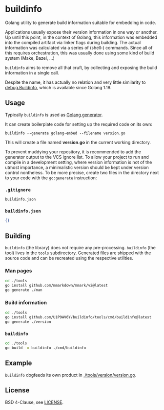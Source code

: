 # buildinfo

Golang utility to generate build information suitable for embedding in code.

Applications usually expose their version information in one way or another.
Up until this point, in the context of Golang, this information was embedded into
the compiled artifact via linker flags during building. The actual information
was calculated via a series of (shell-) commands. Since all of this requires
orchestration, this was usually done using some kind of build system (Make, Bazel, ...)

`buildinfo` aims to remove all that cruft, by collecting and exposing the build
information in a single call.

Despite the name, it has actually no relation and very little similarity to
[debug.Buildinfo](https://pkg.go.dev/runtime/debug#BuildInfo),
which is available since Golang 1.18.

## Usage

Typically `buildinfo` is used as [Golang generator](https://go.dev/blog/generate).

It can create boilerplate code for setting up the required code on its own:

  `buildinfo --generate golang-embed --filename version.go`  

This will create a file named **version.go** in the current working directory.

To prevent muddying your repository, it is recommended to add the generator
output to the VCS ignore list. To allow your project to run and compile in
a development setting, where version information is not of the utmost
importance, a minimalistic version should be kept under version control
nontheless. To be more precise, create two files in the directory next
to your code with the `go:generate` instruction:

### `.gitignore`
```
buildinfo.json
```

### `buildinfo.json`
```json
{}
```

## Building

`buildinfo` (the library) does not require any pre-processing.
`buildinfo` (the tool) lives in the `tools` subdirectory. Generated
files are shipped with the source code and can be recreated using
the respective utilities.

### Man pages

```sh
cd ./tools
go install github.com/mmarkdown/mmark/v2@latest
go generate ./man
```

### Build information

```sh
cd ./tools
go install github.com/UiP9AV6Y/buildinfo/tools/cmd/buildinfo@latest
go generate ./version
```

### `buildinfo`

```sh
cd ./tools
go build -o buildinfo ./cmd/buildinfo
```

## Example

`buildinfo` dogfeeds its own product in [./tools/version/version.go](./tools/version/version.go).

## License

BSD 4-Clause, see [LICENSE](LICENSE).
